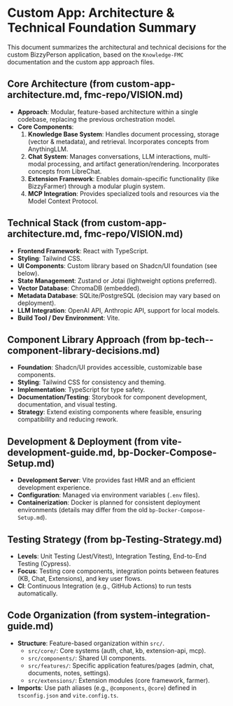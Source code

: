 # Custom App: Architecture & Technical Foundation Summary

This document summarizes the architectural and technical decisions for the custom BizzyPerson application, based on the `Knowledge-FMC` documentation and the custom app approach files.

## Core Architecture (from custom-app-architecture.md, fmc-repo/VISION.md)

*   **Approach**: Modular, feature-based architecture within a single codebase, replacing the previous orchestration model.
*   **Core Components**:
    1.  **Knowledge Base System**: Handles document processing, storage (vector & metadata), and retrieval. Incorporates concepts from AnythingLLM.
    2.  **Chat System**: Manages conversations, LLM interactions, multi-modal processing, and artifact generation/rendering. Incorporates concepts from LibreChat.
    3.  **Extension Framework**: Enables domain-specific functionality (like BizzyFarmer) through a modular plugin system.
    4.  **MCP Integration**: Provides specialized tools and resources via the Model Context Protocol.

## Technical Stack (from custom-app-architecture.md, fmc-repo/VISION.md)

*   **Frontend Framework**: React with TypeScript.
*   **Styling**: Tailwind CSS.
*   **UI Components**: Custom library based on Shadcn/UI foundation (see below).
*   **State Management**: Zustand or Jotai (lightweight options preferred).
*   **Vector Database**: ChromaDB (embedded).
*   **Metadata Database**: SQLite/PostgreSQL (decision may vary based on deployment).
*   **LLM Integration**: OpenAI API, Anthropic API, support for local models.
*   **Build Tool / Dev Environment**: Vite.

## Component Library Approach (from bp-tech--component-library-decisions.md)

*   **Foundation**: Shadcn/UI provides accessible, customizable base components.
*   **Styling**: Tailwind CSS for consistency and theming.
*   **Implementation**: TypeScript for type safety.
*   **Documentation/Testing**: Storybook for component development, documentation, and visual testing.
*   **Strategy**: Extend existing components where feasible, ensuring compatibility and reducing rework.

## Development & Deployment (from vite-development-guide.md, bp-Docker-Compose-Setup.md)

*   **Development Server**: Vite provides fast HMR and an efficient development experience.
*   **Configuration**: Managed via environment variables (`.env` files).
*   **Containerization**: Docker is planned for consistent deployment environments (details may differ from the old `bp-Docker-Compose-Setup.md`).

## Testing Strategy (from bp-Testing-Strategy.md)

*   **Levels**: Unit Testing (Jest/Vitest), Integration Testing, End-to-End Testing (Cypress).
*   **Focus**: Testing core components, integration points between features (KB, Chat, Extensions), and key user flows.
*   **CI**: Continuous Integration (e.g., GitHub Actions) to run tests automatically.

## Code Organization (from system-integration-guide.md)

*   **Structure**: Feature-based organization within `src/`.
    *   `src/core/`: Core systems (auth, chat, kb, extension-api, mcp).
    *   `src/components/`: Shared UI components.
    *   `src/features/`: Specific application features/pages (admin, chat, documents, notes, settings).
    *   `src/extensions/`: Extension modules (core framework, farmer).
*   **Imports**: Use path aliases (e.g., `@components`, `@core`) defined in `tsconfig.json` and `vite.config.ts`.
